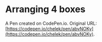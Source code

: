 # Arranging 4 boxes

A Pen created on CodePen.io. Original URL: [https://codepen.io/chelek/pen/abvNOKy](https://codepen.io/chelek/pen/abvNOKy).


